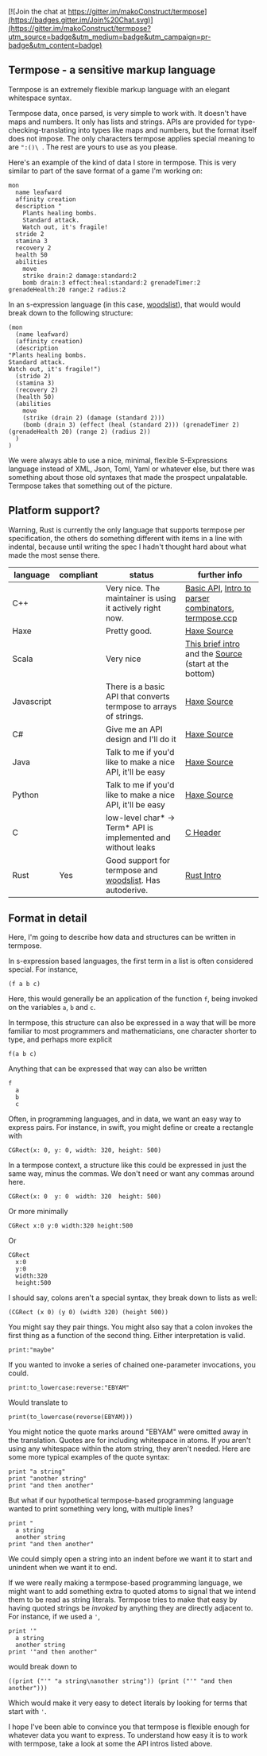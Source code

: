 [![Join the chat at https://gitter.im/makoConstruct/termpose](https://badges.gitter.im/Join%20Chat.svg)](https://gitter.im/makoConstruct/termpose?utm_source=badge&utm_medium=badge&utm_campaign=pr-badge&utm_content=badge)

## Termpose - a sensitive markup language

Termpose is an extremely flexible markup language with an elegant whitespace syntax.

Termpose data, once parsed, is very simple to work with. It doesn't have maps and numbers. It only has lists and strings. APIs are provided for type-checking-translating into types like maps and numbers, but the format itself does not impose. The only characters termpose applies special meaning to are `":()\ `. The rest are yours to use as you please.



Here's an example of the kind of data I store in termpose. This is very similar to part of the save format of a game I'm working on:
```
mon
  name leafward
  affinity creation
  description "
    Plants healing bombs.
    Standard attack.
    Watch out, it's fragile!
  stride 2
  stamina 3
  recovery 2
  health 50
  abilities
    move
    strike drain:2 damage:standard:2
    bomb drain:3 effect:heal:standard:2 grenadeTimer:2 grenadeHealth:20 range:2 radius:2
```

In an s-expression language (in this case, [woodslist](https://github.com/makoConstruct/termpose/blob/master/woodslist.md)), that would would break down to the following structure:

```
(mon
  (name leafward)
  (affinity creation)
  (description
"Plants healing bombs.
Standard attack.
Watch out, it's fragile!")
  (stride 2)
  (stamina 3)
  (recovery 2)
  (health 50)
  (abilities
    move
    (strike (drain 2) (damage (standard 2)))
    (bomb (drain 3) (effect (heal (standard 2))) (grenadeTimer 2) (grenadeHealth 20) (range 2) (radius 2))
  )
)
```

We were always able to use a nice, minimal, flexible S-Expressions language instead of XML, Json, Toml, Yaml or whatever else, but there was something about those old syntaxes that made the prospect unpalatable. Termpose takes that something out of the picture.

## Platform support?

Warning, Rust is currently the only language that supports termpose per specification, the others do something different with items in a line with indental, because until writing the spec I hadn't thought hard about what made the most sense there.

| language | compliant | status | further info |
| ---------|-----------|--------|------ |
| C++ | | Very nice. The maintainer is using it actively right now. | [Basic API](https://github.com/makoConstruct/termpose/blob/master/basic%20C%2B%2B%20api.md), [Intro to parser combinators](https://github.com/makoConstruct/termpose/blob/master/cppintro.md), [termpose.ccp](https://github.com/makoConstruct/termpose/blob/master/termpose.cpp) |
| Haxe | | Pretty good. | [Haxe Source](https://github.com/makoConstruct/termpose/blob/master/Termpose.hx) |
| Scala | | Very nice | [This brief intro](https://github.com/makoConstruct/termpose/wiki/Introducing-Termpose!-(To-Scala)) and the [Source](https://github.com/makoConstruct/termpose/blob/master/src/main/scala/Termpose.scala) (start at the bottom) |
| Javascript | | There is a basic API that converts termpose to arrays of strings. | [Haxe Source](https://github.com/makoConstruct/termpose/blob/master/Termpose.hx) |
| C# | | Give me an API design and I'll do it | [Haxe Source](https://github.com/makoConstruct/termpose/blob/master/Termpose.hx) |
| Java | | Talk to me if you'd like to make a nice API, it'll be easy | [Haxe Source](https://github.com/makoConstruct/termpose/blob/master/Termpose.hx) |
| Python | | Talk to me if you'd like to make a nice API, it'll be easy | [Haxe Source](https://github.com/makoConstruct/termpose/blob/master/Termpose.hx) |
| C | | low-level char* → Term* API is implemented and without leaks | [C Header](https://github.com/makoConstruct/termpose/blob/master/termpose.h) |
| Rust | Yes | Good support for termpose and [woodslist](https://github.com/makoConstruct/termpose/blob/master/woodslist.md). Has autoderive. | [Rust Intro](https://github.com/makoConstruct/termpose/blob/master/rust/README.md) |


## Format in detail

Here, I'm going to describe how data and structures can be written in termpose.

In s-expression based languages, the first term in a list is often considered special. For instance,

```
(f a b c)
```

Here, this would generally be an application of the function `f`, being invoked on the variables `a`, `b` and `c`.

In termpose, this structure can also be expressed in a way that will be more familiar to most programmers and mathematicians, one character shorter to type, and perhaps more explicit

```
f(a b c)
```

Anything that can be expressed that way can also be written

```
f
  a
  b
  c
```

Often, in programming languages, and in data, we want an easy way to express pairs. For instance, in swift, you might define or create a rectangle with

```
CGRect(x: 0, y: 0, width: 320, height: 500)
```

In a termpose context, a structure like this could be expressed in just the same way, minus the commas. We don't need or want any commas around here.

```
CGRect(x: 0  y: 0  width: 320  height: 500)
```

Or more minimally

```
CGRect x:0 y:0 width:320 height:500
```

Or

```
CGRect
  x:0
  y:0
  width:320
  height:500
```

I should say, colons aren't a special syntax, they break down to lists as well:

```
(CGRect (x 0) (y 0) (width 320) (height 500))
```

You might say they pair things. You might also say that a colon invokes the first thing as a function of the second thing. Either interpretation is valid.

```
print:"maybe"
```

If you wanted to invoke a series of chained one-parameter invocations, you could.

```
print:to_lowercase:reverse:"EBYAM"
```

Would translate to

```
print(to_lowercase(reverse(EBYAM)))
```

You might notice the quote marks around "EBYAM" were omitted away in the translation. Quotes are for including whitespace in atoms. If you aren't using any whitespace within the atom string, they aren't needed. Here are some more typical examples of the quote syntax:

```
print "a string"
print "another string"
print "and then another"
```

But what if our hypothetical termpose-based programming language wanted to print something very long, with multiple lines?

```
print "
  a string
  another string
print "and then another"
```

We could simply open a string into an indent before we want it to start and unindent when we want it to end.

If we were really making a termpose-based programming language, we might want to add something extra to quoted atoms to signal that we intend them to be read as string literals. Termpose tries to make that easy by having quoted strings be *invoked* by anything they are directly adjacent to. For instance, if we used a `'`,

```
print '"
  a string
  another string
print '"and then another"
```

would break down to

```
((print ("'" "a string\nanother string")) (print ("'" "and then another")))
```

Which would make it very easy to detect literals by looking for terms that start with `'`.

I hope I've been able to convince you that termpose is flexible enough for whatever data you want to express. To understand how easy it is to work with termpose, take a look at some the API intros listed above.